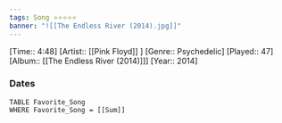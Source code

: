 ```yaml
---
tags: Song ⭐⭐⭐⭐⭐ 
banner: "![[The Endless River (2014).jpg]]"
---
```

[Time:: 4:48]
[Artist:: [[Pink Floyd]] ]
[Genre:: Psychedelic]
[Played:: 47]
[Album:: [[The Endless River (2014)]]]
[Year:: 2014]
### Dates
````dataview
TABLE Favorite_Song
WHERE Favorite_Song = [[Sum]]
````